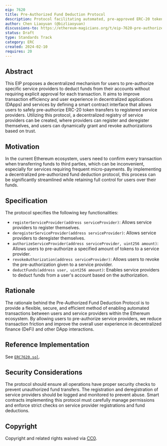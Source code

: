 ```yaml
---
eip: 7620
title: Pre-Authorized Fund Deduction Protocol
description: Protocol facilitating automated, pre-approved ERC-20 token deductions by authorized service providers, enhancing transaction efficiency in DApps.
author: Chen Liaoyuan (@bizliaoyuan)
discussions-to: https://ethereum-magicians.org/t/eip-7620-pre-authorized-fund-deduction-protocol/18586
status: Draft
type: Standards Track
category: ERC
created: 2024-02-10
requires: 20
---
```


## Abstract

This EIP proposes a decentralized mechanism for users to pre-authorize specific service providers to deduct funds from their accounts without requiring explicit approval for each transaction. It aims to improve transaction efficiency and user experience in decentralized applications (DApps) and services by defining a smart contract interface that allows users to safely pre-authorize ERC-20 token transfers to registered service providers. Utilizing this protocol, a decentralized registry of service providers can be created, where providers can register and deregister themselves, and users can dynamically grant and revoke authorizations based on trust.

## Motivation

In the current Ethereum ecosystem, users need to confirm every transaction when transferring funds to third parties, which can be inconvenient, especially for services requiring frequent micro-payments. By implementing a decentralized pre-authorized fund deduction protocol, this process can be significantly streamlined while retaining full control for users over their funds.

## Specification

The protocol specifies the following key functionalities:

- `registerServiceProvider(address serviceProvider)`: Allows service providers to register themselves.
- `deregisterServiceProvider(address serviceProvider)`: Allows service providers to deregister themselves.
- `authorizeServiceProvider(address serviceProvider, uint256 amount)`: Allows users to pre-authorize a specified amount of tokens to a service provider.
- `revokeAuthorization(address serviceProvider)`: Allows users to revoke the pre-authorization given to a service provider.
- `deductFunds(address user, uint256 amount)`: Enables service providers to deduct funds from a user's account based on the authorization.

## Rationale

The rationale behind the Pre-Authorized Fund Deduction Protocol is to provide a flexible, secure, and efficient method of enabling automated transactions between users and service providers within the Ethereum ecosystem. By allowing users to pre-authorize service providers, we reduce transaction friction and improve the overall user experience in decentralized finance (DeFi) and other DApp interactions.

## Reference Implementation

See [`ERC7620.sol`](../assets/eip-7620/contracts/ERC7620.sol).

## Security Considerations

The protocol should ensure all operations have proper security checks to prevent unauthorized fund transfers. The registration and deregistration of service providers should be logged and monitored to prevent abuse. Smart contracts implementing this protocol must carefully manage permissions and enforce strict checks on service provider registrations and fund deductions.

## Copyright

Copyright and related rights waived via [CC0](https://creativecommons.org/publicdomain/zero/1.0/).
